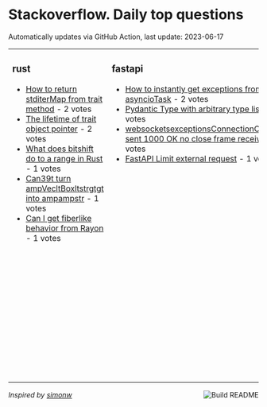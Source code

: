 # Stackoverflow. Daily top questions 

Automatically updates via GitHub Action, last update: <!-- date starts -->2023-06-17<!-- date ends -->


<table><tr><td valign="top" width="33%">

### rust
<!-- rust starts -->
* [How to return stditerMap from trait method](https://stackoverflow.com/questions/76495790/how-to-return-stditermap-from-trait-method) - 2 votes
* [The lifetime of trait object pointer](https://stackoverflow.com/questions/76489266/the-lifetime-of-trait-object-pointer) - 2 votes
* [What does bitshift do to a range in Rust](https://stackoverflow.com/questions/76495421/what-does-bitshift-do-to-a-range-in-rust) - 1 votes
* [Can39t turn ampVecltBoxltstrgtgt into ampampstr](https://stackoverflow.com/questions/76498157/cant-turn-vecboxstr-into-str) - 1 votes
* [Can I get fiberlike behavior from Rayon](https://stackoverflow.com/questions/76497643/can-i-get-fiber-like-behavior-from-rayon) - 1 votes
<!-- rust ends -->
</td><td valign="top" width="34%">


### fastapi
<!-- fastapi starts -->
* [How to instantly get exceptions from asyncioTask](https://stackoverflow.com/questions/76496636/how-to-instantly-get-exceptions-from-asyncio-task) - 2 votes
* [Pydantic Type with arbitrary type list in it](https://stackoverflow.com/questions/76493823/pydantic-type-with-arbitrary-type-list-in-it) - 1 votes
* [websocketsexceptionsConnectionClosedError sent 1000 OK no close frame received](https://stackoverflow.com/questions/76496027/websockets-exceptions-connectionclosederror-sent-1000-ok-no-close-frame-rece) - 1 votes
* [FastAPI Limit external request](https://stackoverflow.com/questions/76492593/fastapi-limit-external-request) - 1 votes
<!-- fastapi ends -->
</td><td valign="top" width="34%">


### pandas
<!-- pandas starts -->
* [groupby aggregation does not preserve dtypes](https://stackoverflow.com/questions/76496530/groupby-aggregation-does-not-preserve-dtypes) - 3 votes
* [How to fill in missing values in a panel data set](https://stackoverflow.com/questions/76490560/how-to-fill-in-missing-values-in-a-panel-data-set) - 2 votes
* [Merge two dataframes with a single column in pandas](https://stackoverflow.com/questions/76489374/merge-two-dataframes-with-a-single-column-in-pandas) - 2 votes
* [pdread_excel bug for single level MultiIndex](https://stackoverflow.com/questions/76488393/pd-read-excel-bug-for-single-level-multiindex) - 2 votes
* [How to increase pandas explode function performance](https://stackoverflow.com/questions/76491187/how-to-increase-pandas-explode-function-performance) - 1 votes
<!-- pandas ends -->
</td></tr></table>

<a href="https://github.com/hp0404/hp0404/actions"><img src="https://github.com/hp0404/hp0404/workflows/Build%20README/badge.svg" align="right" alt="Build README"></a> <p>*Inspired by  [simonw](https://github.com/simonw/simonw)*</p>
